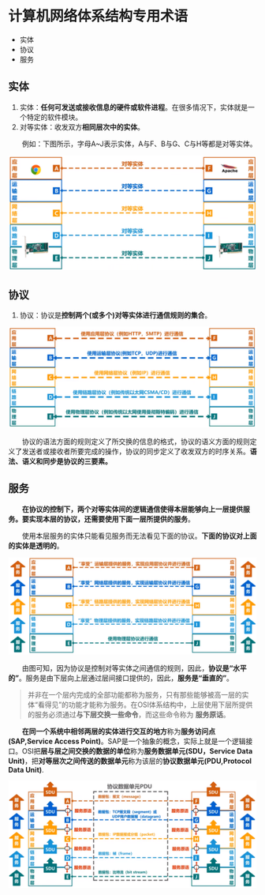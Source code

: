 # 计算机网络体系结构专用术语

- 实体
- 协议
- 服务

## 实体

1. 实体：**任何可发送或接收信息的硬件或软件进程**。在很多情况下，实体就是一个特定的软件模块。
2. 对等实体：收发双方**相同层次中的实体**。

&emsp;&emsp;例如：下图所示，字母A~J表示实体，A与F、B与G、C与H等都是对等实体。

![](imags/22.png)

## 协议

1. 协议：协议是**控制两个(或多个)对等实体进行通信规则的集合**。

![](imags/23.png)

&emsp;&emsp;协议的语法方面的规则定义了所交换的信息的格式，协议的语义方面的规则定义了发送者或接收者所要完成的操作，协议的同步定义了收发双方的时序关系。**语法、语义和同步是协议的三要素。**

## 服务

&emsp;&emsp;**在协议的控制下，两个对等实体间的逻辑通信使得本层能够向上一层提供服务。要实现本层的协议，还需要使用下面一层所提供的服务**。

&emsp;&emsp;使用本层服务的实体只能看见服务而无法看见下面的协议。**下面的协议对上面的实体是透明的**。

![](imags/24.png)

&emsp;&emsp;由图可知，因为协议是控制对等实体之间通信的规则，因此，**协议是“水平的”**。服务是由下层向上层通过层间接口提供的，因此，**服务是“垂直的”**。
> 并非在一个层内完成的全部功能都称为服务，只有那些能够被高一层的实体“看得见”的功能才能称为服务。在OSI体系结构中，上层使用下层所提供的服务必须通过**与下层交换一些命令**，而这些命令称为 **服务原话**。

&emsp;&emsp;**在同一个系统中相邻两层的实体进行交互的地方**称为**服务访问点(SAP,Service Access Point)**。SAP是一个抽象的概念，实际上就是一个逻辑接口。OSI把**层与层之间交换的数据的单位**称为**服务数据单元(SDU，Service Data Unit)**，把**对等层次之间传送的数据单元**称为该层的**协议数据单元(PDU,Protocol Data Unit)**.

![](imags/25.png)
